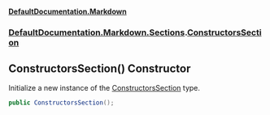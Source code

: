#### [DefaultDocumentation\.Markdown](../../../../index.md 'index')
### [DefaultDocumentation\.Markdown\.Sections](../../../../index.md#DefaultDocumentation.Markdown.Sections 'DefaultDocumentation\.Markdown\.Sections').[ConstructorsSection](index.md 'DefaultDocumentation\.Markdown\.Sections\.ConstructorsSection')

## ConstructorsSection\(\) Constructor

Initialize a new instance of the [ConstructorsSection](index.md 'DefaultDocumentation\.Markdown\.Sections\.ConstructorsSection') type\.

```csharp
public ConstructorsSection();
```
